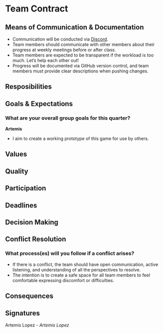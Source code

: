 # Team Contract
## Means of Communication & Documentation
- Communication will be conducted via [Discord](https://discord.gg/jP5PGZWX).
- Team members should communicate with other members about their progress at weekly meetings before or after class.
- Team members are expected to be transparent if the workload is too much. Let’s help each other out!
- Progress will be documented via GitHub version control, and team members must provide clear descriptions when pushing changes.

## Resposibilities

## Goals & Expectations
### What are your overall group goals for this quarter?
**Artemis**
- I aim to create a working prototype of this game for use by others.

## Values

## Quality

## Participation

## Deadlines

## Decision Making

## Conflict Resolution
### What process(es) will you follow if a conflict arises?
- If there is a conflict, the team should have open communication, active listening, and understanding of all the perspectives to resolve. 
- The intention is to create a safe space for all team members to feel comfortable expressing discomfort or difficulties.

## Consequences

## Signatures
Artemis Lopez - *Artemis Lopez*

